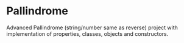 # Pallindrome
Advanced Pallindrome (string/number same as reverse) project with implementation of properties, classes, objects and constructors.
